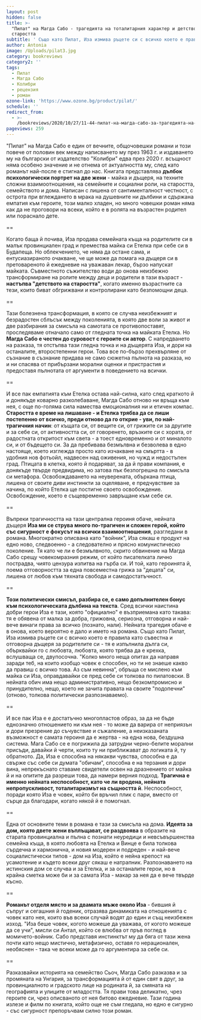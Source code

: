 ```yaml
---
layout: post
hidden: false
title: >-
  "Пилат" на Магда Сабо - трагедията на тоталитарния характер и детството на
  старостта
subtitle: ' Също като Пилат, Иза измива ръцете си с всичко което е правила като добра дъщеря за родителите си - тя e изпълнила дълга си, обърквайки го с любовта, любовта, която трябва да е крехка, вслушваща се, двупосочна'
author: Antonia
image: /Uploads/pilat3.jpg
category: bookreviews
category2: ''
tags:
  - Пилат
  - Магда Сабо
  - Колибри
  - рецензия
  - роман
ozone-link: 'https://www.ozone.bg/product/pilat/'
schedule: ''
redirect_from:
  - >-
    /bookreviews/2020/10/27/11-44-пилат-на-магда-сабо-за-трагедията-на-тоталитарния-характер-и-дълга-бъркан-с-любов.html
pageviews: 259
---
```

"Пилат" на Магда Сабо е един от вечните, общочовешки романи и този повече от половин век между написването му през 1963 г. и издаването му на български от издателство "Колибри" едва през 2020 г. всъщност няма особено значение и не отнема от актуалността му, след като романът най-после е стигнал до нас. Книгата представлява **дълбок психологически портрет на две жени** - майка и дъщеря, на техните сложни взаимоотношения, на семейните и социални роли, на старостта, семейството и дома. Написан с лишена от сантименталност честност, с острота при вглеждането в мрака на душевните ни дълбини и сдържана емпатия към героите, този малко хладен, но много човешки роман няма как да не проговори на всеки, който е в ролята на възрастен родител или пораснало дете. 

\==

Когато баща й почива, Иза продава семейната къща на родителите си в малък провинциален град и премества майка си Етелка при себе си в Будапеща. Но облекчението, че няма да остане сама, и ентусиазираното очакване, че ще може да помага на дъщеря си в претовареното й ежедневие на уважаван лекар, бързо напускат майката. Съвместното съжителство води до онова неизбежно трансформиране на ролите между деца и родители в тази възраст - **настъпва "детството на старостта"**, когато именно възрастните са тези, които биват обгрижвани и контролирани като безпомощни деца. 

\==

Тази болезнена трансформация, в която се случва неизбежният и безрадостен сблъсък между поколенията, в която две воли за живот и две разбирания за смисъла на самотата се противопоставят, проследяваме отначало само от гледната точка на майката Етелка. Но **Магда Сабо е честен до суровост с героите си автор**. С напредването на разказа, тя отстъпва тази гледна точка и на дъщерята Иза, и дори на останалите, второстепенни герои. Това все по-бързо прехвърляне от съзнание в съзнание придава не само сюжетна пълнота на разказа, но и ни спасява от прибързани морални оценки и пристрастия и предоставя пълнотата от аргументи в поведението на всички. 

\==

И все пак емпатията към Етелка остава най-силна, като след краткото й и донякъде коварно разколебаване, Магда Сабо отново ни връща към нея, с още по-голяма сила намества емоционалния ни и етичен компас. **Старостта е време на лишаване - и Етелка трябва да се лиши постепенно от всичко, преди отново да го открие - уви, по най-трагичния начин**: от къщата си, от вещите си, от грижите си за другите и за себе си, от активността си, от говоренето, връзките си с хората, от радостната откритост към света - а тоест едновременно и от миналото си, и от бъдещето си. За да пребивава безмълвна и безволева в едно настояще, което изглежда просто като изчакване на смъртта - в удобния нов фотьойл, надвесен над оживения, но чужд и недостъпен град. Птицата в клетка, която й подаряват, за да й прави компания, е донякъде твърде предвидима, но затова пък безпогрешна по смисъла си метафора. Освобождаването на неуверената, объркана птица, лишена от своите диви инстинкти за оцеляване, е предчувствие за начина, по който Етелка ще постигне своето освобождение. Освобождение, което е същевременно завръщане към себе си.

\==

Въпреки трагичността на тази централна героиня обаче, нейната дъщеря **Иза ми се струва много по-трагичен и сложен герой, който със сигурност е фокусът на всички взаимоотношения**, разгледани в романа. Многократно описвана като "войник", Иза сякаш е продукт на едно ново, следвоенно - а следователно и прясно комунистическо поколение. Тя като че ли е безмълвното, скрито обвинение на Магда Сабо срещу човекомразния режим, от който писателката лично пострадва, чиято цензура изпитва на гърба си. И той, като героинята й, поема отговорността за една повсеместна грижа за "децата" си, лишена от любов към тяхната свобода и самодостатъчност. 

\==

**Този политически смисъл, разбира се, е само допълнителен бонус към психологическата дълбина на текста**. Сред всички наистина добри герои Иза е тази, която "официално" е възприемана като такава: тя е обявена от малка за добра, грижовна, сериозна, отговорна и най-вече винаги права за всичко (познато, нали). Нейната трагедия обаче е в онова, което вероятно е дало и името на романа. Също като Пилат, Иза измива ръцете си с всичко което е правила като съвестна и отговорна дъщеря за родителите си - тя e изпълнила дълга си, обърквайки го с любовта, любовта, която трябва да е крехка, вслушваща се, двупосочна. "Kолко много неща опитах да направя заради теб, на които изобщо човек е способен, но ти не знаеше какво да правиш с всичко това. Аз съм невинна“, обръща се мислено към майка си Иза, оправдавайки се пред себе си толкова по пилатовски. В нейната обич има нещо административно, нещо безкомпромисно и принудително, нещо, което не зачита правата на своите "подопечни" (отново, толкова политически разпознаваемо). 

\==

И все пак Иза е е достатъчно многопластов образ, за да не бъде еднозначно отношението ни към нея - то може да варира от неприязън и дори презрение до съчувствие и съжаление, а неизказаната възможност е самата героиня да е жертва - на една нова, бездушна система. Мага Сабо се е погрижила да затрудни черно-белите морални присъди, давайки й черти, които ту ни приближават до логиката й, ту обратното. Да, Иза е способна на някакви чувства, способна е да свърже със себе си думата "обичам", способна е на терзания и дори вина, непрекъснато ставаме свидетели освен на дразнението от майка й и на опитите да разреши това, да намери верния подход. **Трагична е именно нейната неспособност, като че ли вродена, нейната непропускливост, тоталитаризмът на същността й**. Неспособност, поради която Иза е човек, който би връчил плик с пари, вместо от сърце да благодари, когато някой й е помогнал. 

\==

Една от основните теми в романа е тази за смисъла на дома. **Идеята за дом, която двете жени въплъщават, се раздвоява** в образите на старата провинциална и пълна с познати неуредици и невсъвършенства семейна къща, в която любовта на Етелка и Винце е била толкова сърдечна и хармонична, и новия модерен и подреден - и най-вече социалистически типов - дом на Иза, който е нейна крепост на усамотение и където всеки друг сякаш е натрапник. Разпознаването на истинския дом се случва и за Етелка, и за останалите герои, но в крайна сметка може би и за самата Иза - макар за нея да е вече твърде късно.

\==

**Романът отделя място и за двамата мъже около Иза** - бившия й съпруг и сегашния й годеник, отразява динамиката на отношенията с човек като нея, които във всеки случай водят до един и същ неизбежен изход. "Иза беше човек, когото можеше да уважава, от когото можеше да се учи", мисли си Антал, който се влюбва от пръв поглед в момичето-войник. Сабо представя инстинктът му да бяга от тази жена почти като нещо мистично, метафизично, оставя го нерационален, необяснен - така че всеки може да го аргументира за себе си. 

\==

Разказвайки историята на семейство Сьоч, Магда Сабо разказва и за промяната на Унгария, за трансформацията й от един свят в друг, за провинциалното и градското лице на родината й, за смяната на географията и улиците от младостта. Тя прави това деликатно, чрез героите си, чрез описваното от нея битово ежедневие. Тази година излезе и филм по книгата, който още не съм гледала, но едно е сигурно - със сигурност препоръчвам силно този роман.
